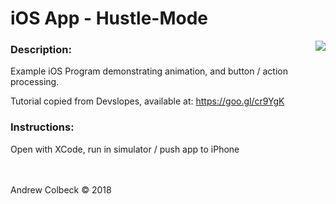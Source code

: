 # iOS App - Hustle-Mode


<img align="right" src="https://gdurl.com/1BFf">

### Description:
Example iOS Program demonstrating animation, and button / action processing.

Tutorial copied from Devslopes, available at: https://goo.gl/cr9YgK

### Instructions:
Open with XCode, run in simulator / push app to iPhone

<br><br>Andrew Colbeck © 2018
